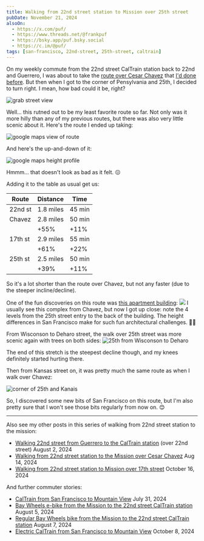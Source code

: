 ```yaml
---
title: Walking from 22nd street station to Mission over 25th street
pubDate: November 21, 2024
alsoOn:
  - https://x.com/puf/
  - https://www.threads.net/@frankpuf
  - https://bsky.app/puf.bsky.social
  - https://c.im/@puf/
tags: [san-francisco, 22nd-street, 25th-street, caltrain]
---
```


On my weekly commute from the 22nd street CalTrain station back to 22nd and Guerrero, I was about to take the [route over Cesar Chavez](https://maps.app.goo.gl/Pk4S9bEFwQpbVp6H9) that [I'd done before](/socials/2024-08-14-walking-from-22nd-street-station-to-the-mission-over-cesar-chavez). But then when I got to the corner of Pensylvania and 25th, I decided to turn right. I mean, how bad could it be, right?

![grab street view](https://i.imgur.com/HpVvLDL.png)

Well... this rutned out to be my least favorite route so far. Not only was it more hilly than any of my previous routes, but there was also very little scenic about it. Here's the route I ended up taking:

![google maps view of route](https://i.imgur.com/xC3S3PK.png)

And here's the up-and-down of it:

![google maps height profile](https://i.imgur.com/qooMmt5.png)

Hmmm... that doesn't look as bad as it felt. 😖

Adding it to the table as usual get us:


| Route    | Distance | Time   |
| -------- | -------- | ------ |
| 22nd st  | 1.8 miles| 45 min |
| Chavez   | 2.8 miles| 50 min |
|          |  +55%    | +11%   |
| 17th st  | 2.9 miles| 55 min |
|          |  +61%    | +22%   |
| 25th st  | 2.5 miles| 50 min |
|          |  +39%    | +11%   |

So it's a lot shorter than the route over Chavez, but not any faster (due to the steeper incline/decline).

One of the fun discoveries on this route was [this apartment building](https://maps.app.goo.gl/1t9qpUB4SiacPFVJ8):
![](https://i.imgur.com/eUYjEoL.png)
I usually see this complex from Chavez, but now I got up close: note the 4 levels from the 25th street entry to the back of the building. The height differences in San Francisco make for such fun architectural challenges. 🌁🚞

From Wisconson to Deharo street, the walk over 25th street was more scenic again  with trees on both sides:
![25th from Wisconson to Deharo](https://i.imgur.com/m85Ch0Y.png)

The end of this stretch is the steepest decline though, and my knees definitely started hurting there.

Then from Kansas street on, it was pretty much the same route as when I walk over Chavez:

![corner of 25th and Kanais](https://i.imgur.com/JyfVU2o.png)

So, I discovered some new bits of San Francisco on this route, but I'm also pretty sure that I won't see those bits regularly from now on. 😊

---

Also see my other posts in this series of walking from 22nd street station to the mission:

* [Walking 22nd street from Guerrero to the CalTrain station](/socials/2024-08-02-walking-22nd-street-from-guerrero-to-the-caltrain-station) (over 22nd street) August 2, 2024
* [Walking from 22nd street station to the Mission over Cesar Chavez](/socials/2024-08-14-walking-from-22nd-street-station-to-the-mission-over-cesar-chavez) Aug 14, 2024
* [Walking from 22nd street station to Mission over 17th street](/socials/2024-10-16-walking-from-22nd-st-station-to-mission-over-17th) October 16, 2024

And further commuter stories:

* [CalTrain from San Francisco to Mountain View](/socials/2024-07-31-caltrain-from-san-francisco-to-mountain-view) July 31, 2024
* [Bay Wheels e-bike from the Mission to the 22nd street CalTrain station](/socials/2024-08-06-bay-wheels-from-the-mission-to-the-22nd-street-caltrain-station) August 5, 2024
* [Regular Bay Wheels bike from the Mission to the 22nd street CalTrain station](/socials/2024-08-07-regular-bike-from-the-mission-to-the-22nd-street-caltrain-station) August 7, 2024
* [Electric CalTrain from San Francisco to Mountain View](/socials/2024-10-08-electric-caltrain-from-san-francisco-to-mountain-view) October 8, 2024
